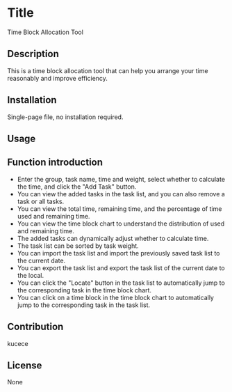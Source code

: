 
# Title

Time Block Allocation Tool

## Description

This is a time block allocation tool that can help you arrange your time reasonably and improve efficiency.


## Installation

Single-page file, no installation required.

## Usage


## Function introduction

- Enter the group, task name, time and weight, select whether to calculate the time, and click the "Add Task" button.
- You can view the added tasks in the task list, and you can also remove a task or all tasks.
- You can view the total time, remaining time, and the percentage of time used and remaining time.
- You can view the time block chart to understand the distribution of used and remaining time.
- The added tasks can dynamically adjust whether to calculate time.
- The task list can be sorted by task weight.
- You can import the task list and import the previously saved task list to the current date.
- You can export the task list and export the task list of the current date to the local.
- You can click the "Locate" button in the task list to automatically jump to the corresponding task in the time block chart.
- You can click on a time block in the time block chart to automatically jump to the corresponding task in the task list.


## Contribution
kucece

## License
None
